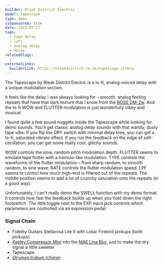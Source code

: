 ```yaml
---
builder: Bleak District Electric
model: Tapescape
type: demo
isSponsored: true
date: 2023-07-17
tags:
  - tape delay
  - lofi
  - analog delay
  - delay
relatedSlugs:
  -
externalLinks:
  builderLink: https://bleakdistrict.co.uk/tapescape-zzzkrq
---
```


The Tapescape by Bleak District Electric is a lo-fi, analog-voiced delay with a unique modulation section.

It feels like the delay I was always looking for – smooth, analog feeling repeats that have that dark texture that I know from the [BOSS DM-2w](/demos/boss-dm-2w-delay). And the lo-fi WOW and FLUTTER modulation is just wonderfully vibey and musical.

I found quite a few sound nuggets inside the Tapescape while looking for demo sounds. You'll get classic analog delay sounds with that warbly, dusty tape vibe. If you flip the DRY switch with minimal delay time, you can get a lo-fi, saturated vibrato effect. If you run the feedback on the edge of self-oscillation, you can get some really cool, glitchy sounds.

WOW controls the slow, random pitch modulation depth. FLUTTER seems to emulate tape flutter with a tremolo-like modulation. TYPE controls the waveforms of the flutter modulation – from sharp random, to smooth random, to sine wave. RATE controls the flutter modulation speed. LPF seems to control how much high-end is filtered out of the repeats. The middle position seems to add a lot of crunchy saturation onto the repeats (in a good way).

Unfortunately, I can't really demo the SWELL function with my demo format. It controls how fast the feedback builds up when you hold down the right footswitch. The little toggle next to the EXP input jack controls which parameters are controlled via an expression pedal.

### Signal Chain

- Fidelity Guitars Stellarosa Lite II with Lollar Firebird pickups (both pickups)
- [Keeley Compressor Mini](/demos/keeley-electronics-compressor-mini) into the [MAE Line Blur](/demos/mask-audio-electronics-line-blur), just to make the dry signal a little sweeter
- Tapescape
- [Strymon Iridium (chime)](/demos/strymon-iridium)
